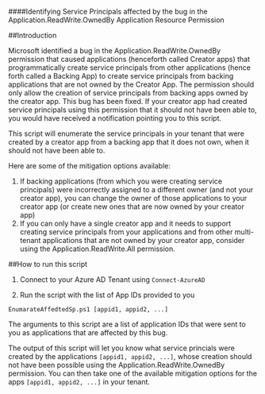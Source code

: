 
####Identifying Service Principals affected by the bug in the Application.ReadWrite.OwnedBy Application Resource Permission

##Introduction


Microsoft identified a bug in the Application.ReadWrite.OwnedBy permission that caused applications (henceforth called Creator apps) that programmatically create service principals from other applications (hence forth called a Backing App) to create service principals from backing applications that are not owned by the Creator App. The permission should only allow the creation of service principals from backing apps owned by the creator app. 
This bug has been fixed. If your creator app had created service principals using this permission that it should not have been able to, you would have received a notification pointing you to this script. 

This script will enumerate the service principals in your tenant that were created by a creator app from a backing app that it does not own, when it should not have been able to. 

Here are some of the mitigation options available:
1.	If backing applications (from which you were creating service principals) were incorrectly assigned to a different owner (and not your creator app), you can change the owner of those applications to your creator app (or create new ones that are now owned by your creator app)
2.	If you can only have a single creator app and it needs to support creating service principals from your applications and from other multi-tenant applications that are not owned by your creator app, consider using the Application.ReadWrite.All permission.



##How to run this script

1. Connect to your Azure AD Tenant using
`Connect-AzureAD`

2. Run the script with the list of App IDs provided to you

`EnumarateAffedtedSp.ps1 [appid1, appid2, ...]`

The arguments to this script are a list of application IDs that were sent to you as applications that are affected by this bug. 

The output of this script will let you know what service princials were created by the applications `[appid1, appid2, ...]`, whose creation should not have been possible using the Application.ReadWrite.OwnedBy permission. You can then take one of the available mitigation options for the apps `[appid1, appid2, ...]` in your tenant.